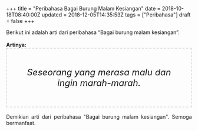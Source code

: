 +++
title = "Peribahasa Bagai Burung Malam Kesiangan"
date = 2018-10-18T08:40:00Z
updated = 2018-12-05T14:35:53Z
tags = ["Peribahasa"]
draft = false
+++

<div dir="ltr" style="text-align: left;" trbidi="on"><div style="text-align: justify;">Berikut ini adalah arti dari peribahasa “Bagai burung malam kesiangan”.</div><br /><div style="text-align: justify;"><b>Artinya:</b></div><div style="border: 2px dashed #ddd; font-size: 24px; height: auto; margin: 0 auto; padding: 50px; text-align: center; width: auto;"><i>Seseorang yang merasa malu dan ingin marah-marah.</i></div><div style="text-align: justify;"><br /></div><div style="text-align: justify;">Demikian arti dari peribahasa "Bagai burung malam kesiangan". Semoga bermanfaat.</div></div>
